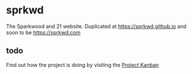 # sprkwd
 The Sparkwood and 21 website. Duplicated at https://sprkwd.github.io and soon to be https://sprkwd.com

 ## todo
 
 Find out how the project is doing by visiting the [Project Kanban](https://github.com/sprkwd/sprkwd.github.io/projects/1?fullscreen=true)
